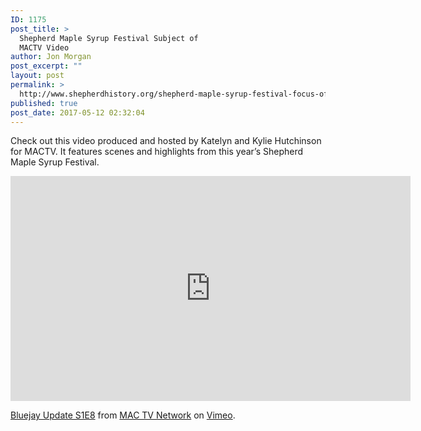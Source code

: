 ```yaml
---
ID: 1175
post_title: >
  Shepherd Maple Syrup Festival Subject of
  MACTV Video
author: Jon Morgan
post_excerpt: ""
layout: post
permalink: >
  http://www.shepherdhistory.org/shepherd-maple-syrup-festival-focus-of-mactv-video/
published: true
post_date: 2017-05-12 02:32:04
---
```

Check out this video produced and hosted by Katelyn and Kylie Hutchinson for MACTV. It features scenes and highlights from this year’s Shepherd Maple Syrup Festival.

<iframe src="https://player.vimeo.com/video/216533175" width="640" height="360" frameborder="0" allowfullscreen="allowfullscreen"></iframe>

<a href="https://vimeo.com/216533175">Bluejay Update S1E8</a> from <a href="https://vimeo.com/mactvnetwork">MAC TV Network</a> on <a href="https://vimeo.com">Vimeo</a>.